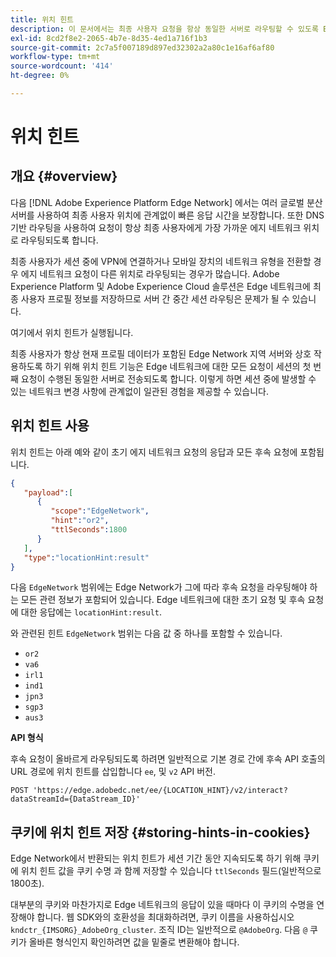 ```yaml
---
title: 위치 힌트
description: 이 문서에서는 최종 사용자 요청을 항상 동일한 서버로 라우팅할 수 있도록 Edge Network Server API에서 위치 힌트가 작동하는 방식을 설명합니다.
exl-id: 8cd2f8e2-2065-4b7e-8d35-4ed1a716f1b3
source-git-commit: 2c7a5f007189d897ed32302a2a80c1e16af6af80
workflow-type: tm+mt
source-wordcount: '414'
ht-degree: 0%

---
```


# 위치 힌트

## 개요 {#overview}

다음 [!DNL Adobe Experience Platform Edge Network] 에서는 여러 글로벌 분산 서버를 사용하여 최종 사용자 위치에 관계없이 빠른 응답 시간을 보장합니다. 또한 DNS 기반 라우팅을 사용하여 요청이 항상 최종 사용자에게 가장 가까운 에지 네트워크 위치로 라우팅되도록 합니다.

최종 사용자가 세션 중에 VPN에 연결하거나 모바일 장치의 네트워크 유형을 전환할 경우 에지 네트워크 요청이 다른 위치로 라우팅되는 경우가 많습니다. Adobe Experience Platform 및 Adobe Experience Cloud 솔루션은 Edge 네트워크에 최종 사용자 프로필 정보를 저장하므로 서버 간 중간 세션 라우팅은 문제가 될 수 있습니다.

여기에서 위치 힌트가 실행됩니다.

최종 사용자가 항상 현재 프로필 데이터가 포함된 Edge Network 지역 서버와 상호 작용하도록 하기 위해 위치 힌트 기능은 Edge 네트워크에 대한 모든 요청이 세션의 첫 번째 요청이 수행된 동일한 서버로 전송되도록 합니다. 이렇게 하면 세션 중에 발생할 수 있는 네트워크 변경 사항에 관계없이 일관된 경험을 제공할 수 있습니다.

## 위치 힌트 사용

위치 힌트는 아래 예와 같이 초기 에지 네트워크 요청의 응답과 모든 후속 요청에 포함됩니다.

```json
{
   "payload":[
      {
         "scope":"EdgeNetwork",
         "hint":"or2",
         "ttlSeconds":1800
      }
   ],
   "type":"locationHint:result"
}
```

다음 `EdgeNetwork` 범위에는 Edge Network가 그에 따라 후속 요청을 라우팅해야 하는 모든 관련 정보가 포함되어 있습니다. Edge 네트워크에 대한 초기 요청 및 후속 요청에 대한 응답에는 `locationHint:result`.

와 관련된 힌트 `EdgeNetwork` 범위는 다음 값 중 하나를 포함할 수 있습니다.

* `or2`
* `va6`
* `irl1`
* `ind1`
* `jpn3`
* `sgp3`
* `aus3`

**API 형식**

후속 요청이 올바르게 라우팅되도록 하려면 일반적으로 기본 경로 간에 후속 API 호출의 URL 경로에 위치 힌트를 삽입합니다 `ee`, 및 `v2` API 버전.

```http
POST 'https://edge.adobedc.net/ee/{LOCATION_HINT}/v2/interact?dataStreamId={DataStream_ID}'
```

## 쿠키에 위치 힌트 저장 {#storing-hints-in-cookies}

Edge Network에서 반환되는 위치 힌트가 세션 기간 동안 지속되도록 하기 위해 쿠키에 위치 힌트 값을 쿠키 수명 과 함께 저장할 수 있습니다 `ttlSeconds` 필드(일반적으로 1800초).

대부분의 쿠키와 마찬가지로 Edge 네트워크의 응답이 있을 때마다 이 쿠키의 수명을 연장해야 합니다. 웹 SDK와의 호환성을 최대화하려면, 쿠키 이름을 사용하십시오 `kndctr_{IMSORG}_AdobeOrg_cluster`. 조직 ID는 일반적으로 `@AdobeOrg`. 다음 `@` 쿠키가 올바른 형식인지 확인하려면 값을 밑줄로 변환해야 합니다.
